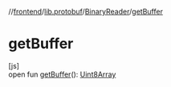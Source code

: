 //[frontend](../../../index.md)/[lib.protobuf](../index.md)/[BinaryReader](index.md)/[getBuffer](get-buffer.md)

# getBuffer

[js]\
open fun [getBuffer](get-buffer.md)(): [Uint8Array](https://kotlinlang.org/api/latest/jvm/stdlib/org.khronos.webgl/-uint8-array/index.html)
